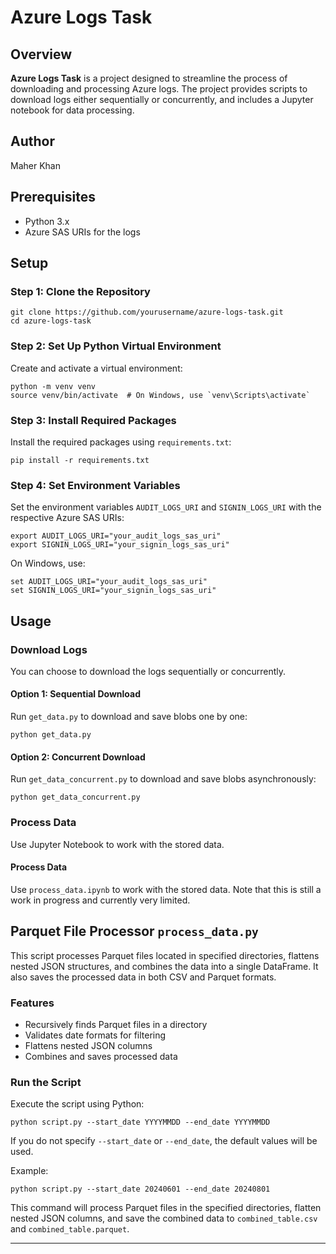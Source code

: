 # Azure Logs Task

## Overview

**Azure Logs Task** is a project designed to streamline the process of downloading and processing Azure logs. The project provides scripts to download logs either sequentially or concurrently, and includes a Jupyter notebook for data processing.

## Author

Maher Khan

## Prerequisites

- Python 3.x
- Azure SAS URIs for the logs

## Setup

### Step 1: Clone the Repository

```
git clone https://github.com/yourusername/azure-logs-task.git
cd azure-logs-task
```

### Step 2: Set Up Python Virtual Environment

Create and activate a virtual environment:

```
python -m venv venv
source venv/bin/activate  # On Windows, use `venv\Scripts\activate`
```

### Step 3: Install Required Packages

Install the required packages using `requirements.txt`:

```
pip install -r requirements.txt
```

### Step 4: Set Environment Variables

Set the environment variables `AUDIT_LOGS_URI` and `SIGNIN_LOGS_URI` with the respective Azure SAS URIs:

```
export AUDIT_LOGS_URI="your_audit_logs_sas_uri"
export SIGNIN_LOGS_URI="your_signin_logs_sas_uri"
```

On Windows, use:

```
set AUDIT_LOGS_URI="your_audit_logs_sas_uri"
set SIGNIN_LOGS_URI="your_signin_logs_sas_uri"
```

## Usage

### Download Logs

You can choose to download the logs sequentially or concurrently.

#### Option 1: Sequential Download

Run `get_data.py` to download and save blobs one by one:

```
python get_data.py
```

#### Option 2: Concurrent Download

Run `get_data_concurrent.py` to download and save blobs asynchronously:

```
python get_data_concurrent.py
```

### Process Data

Use Jupyter Notebook to work with the stored data.

#### Process Data

Use `process_data.ipynb` to work with the stored data. Note that this is still a work in progress and currently very limited.

## Parquet File Processor `process_data.py`

This script processes Parquet files located in specified directories, flattens nested JSON structures, and combines the data into a single DataFrame. It also saves the processed data in both CSV and Parquet formats.

### Features

- Recursively finds Parquet files in a directory
- Validates date formats for filtering
- Flattens nested JSON columns
- Combines and saves processed data

### Run the Script

Execute the script using Python:

```
python script.py --start_date YYYYMMDD --end_date YYYYMMDD
```

If you do not specify `--start_date` or `--end_date`, the default values will be used.

Example:

```
python script.py --start_date 20240601 --end_date 20240801
```

This command will process Parquet files in the specified directories, flatten nested JSON columns, and save the combined data to `combined_table.csv` and `combined_table.parquet`.

---
